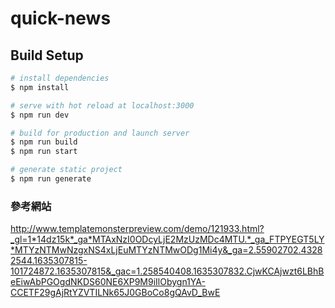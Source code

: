 # quick-news

## Build Setup

```bash
# install dependencies
$ npm install

# serve with hot reload at localhost:3000
$ npm run dev

# build for production and launch server
$ npm run build
$ npm run start

# generate static project
$ npm run generate
```

### 參考網站

http://www.templatemonsterpreview.com/demo/121933.html?_gl=1*14dz15k*_ga*MTAxNzI0ODcyLjE2MzUzMDc4MTU.*_ga_FTPYEGT5LY*MTYzNTMwNzgxNS4xLjEuMTYzNTMwODg1Mi4y&_ga=2.55902702.43282544.1635307815-101724872.1635307815&_gac=1.258540408.1635307832.CjwKCAjwzt6LBhBeEiwAbPGOgdNKDS60NE6XP9M9iIlObygn1YA-CCETF29gAjRtYZVTILNk65J0GBoCo8gQAvD_BwE
